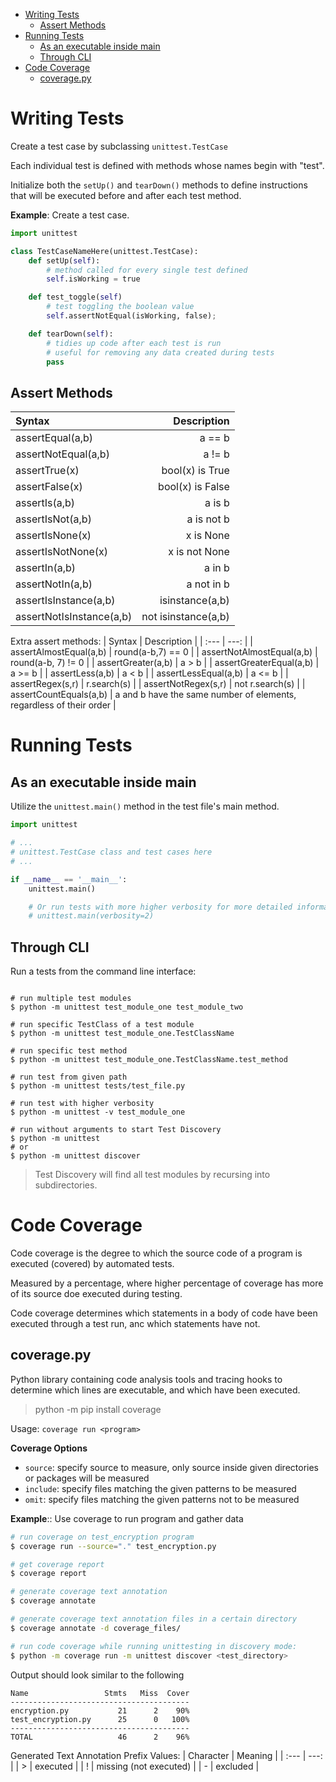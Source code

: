 
- [Writing Tests](#writing-tests)
  - [Assert Methods](#assert-methods)
- [Running Tests](#running-tests)
  - [As an executable inside main](#as-an-executable-inside-main)
  - [Through CLI](#through-cli)
- [Code Coverage](#code-coverage)
  - [coverage.py](#coveragepy)


# Writing Tests
Create a test case by subclassing `unittest.TestCase`

Each individual test is defined with methods whose names begin with "test".

Initialize both the `setUp()` and `tearDown()` methods to define instructions that will be executed before and after each test method.

**Example**: Create a test case.

```python
import unittest

class TestCaseNameHere(unittest.TestCase):
    def setUp(self):
        # method called for every single test defined
        self.isWorking = true

    def test_toggle(self)
        # test toggling the boolean value
        self.assertNotEqual(isWorking, false);

    def tearDown(self):
        # tidies up code after each test is run
        # useful for removing any data created during tests
        pass

```

## Assert Methods
| Syntax                   | Description         |
| :---                     | ---:                |
| assertEqual(a,b)         | a == b              |
| assertNotEqual(a,b)      | a != b              |
| assertTrue(x)            | bool(x) is True     |
| assertFalse(x)           | bool(x) is False    |
| assertIs(a,b)            | a is b              |
| assertIsNot(a,b)         | a is not b          |
| assertIsNone(x)          | x is None           |
| assertIsNotNone(x)       | x is not None       |
| assertIn(a,b)            | a in b              |
| assertNotIn(a,b)         | a not in b          |
| assertIsInstance(a,b)    | isinstance(a,b)     |
| assertNotIsInstance(a,b) | not isinstance(a,b) |

Extra assert methods:
| Syntax                    | Description         |
| :---                      | ---:                |
| assertAlmostEqual(a,b)    | round(a-b,7) == 0   |
| assertNotAlmostEqual(a,b) | round(a-b, 7) != 0  |
| assertGreater(a,b)        | a > b               |
| assertGreaterEqual(a,b)   | a >= b              |
| assertLess(a,b)           | a < b               |
| assertLessEqual(a,b)      | a <= b              |
| assertRegex(s,r)          | r.search(s)         |
| assertNotRegex(s,r)       | not r.search(s)     |
| assertCountEquals(a,b)    | a and b have the same number of elements, regardless of their order |

# Running Tests

## As an executable inside main
Utilize the `unittest.main()` method in the test file's main method.
```python
import unittest

# ...
# unittest.TestCase class and test cases here
# ...

if __name__ == '__main__':
    unittest.main()

    # Or run tests with more higher verbosity for more detailed information:
    # unittest.main(verbosity=2)
```

## Through CLI

Run a tests from the command line interface:
```shell

# run multiple test modules
$ python -m unittest test_module_one test_module_two

# run specific TestClass of a test module
$ python -m unittest test_module_one.TestClassName

# run specific test method
$ python -m unittest test_module_one.TestClassName.test_method

# run test from given path
$ python -m unittest tests/test_file.py

# run test with higher verbosity
$ python -m unittest -v test_module_one

# run without arguments to start Test Discovery
$ python -m unittest
# or
$ python -m unittest discover
```

> Test Discovery will find all test modules by recursing into subdirectories.

# Code Coverage
Code coverage is the degree to which the source code of a program is executed (covered) by automated tests.

Measured by a percentage, where higher percentage of coverage has more of its source doe executed during testing.

Code coverage determines which statements in a body of code have been executed through a test run, anc which statements have not.

## coverage.py
Python library containing code analysis tools and tracing hooks to determine which lines are executable, and which have been executed.

> python -m pip install coverage

Usage: `coverage run <program>`

**Coverage Options**
- `source`: specify source to measure, only source inside given directories or packages will be measured
- `include`: specify files matching the given patterns to be measured
- `omit`: specify files matching the given patterns not to be measured

**Example**:: Use coverage to run program and gather data
```bash
# run coverage on test_encryption program
$ coverage run --source="." test_encryption.py

# get coverage report
$ coverage report

# generate coverage text annotation
$ coverage annotate

# generate coverage text annotation files in a certain directory
$ coverage annotate -d coverage_files/

# run code coverage while running unittesting in discovery mode:
$ python -m coverage run -m unittest discover <test_directory>

```

Output should look similar to the following
```
Name                 Stmts   Miss  Cover
----------------------------------------
encryption.py           21      2    90%
test_encryption.py      25      0   100%
----------------------------------------
TOTAL                   46      2    96%
```

Generated Text Annotation Prefix Values:
| Character | Meaning                |
| :---      | ---:                   |
| >         | executed               |
| !         | missing (not executed) |
| -         | excluded               |

